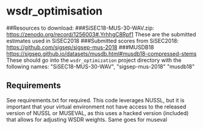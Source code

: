 # wsdr_optimisation
##Resources to download:
###SiSEC18-MUS-30-WAV.zip: 
https://zenodo.org/record/1256003#.YrhhgC8Rpf1
These are the submitted estimates used in SiSEC2018
###Submitted scores from SiSEC2018:
https://github.com/sigsep/sigsep-mus-2018
###MUSDB18
https://sigsep.github.io/datasets/musdb.html#musdb18-compressed-stems
These should go into the `wsdr_optimization` project directory with the following names: "SiSEC18-MUS-30-WAV", "sigsep-mus-2018" "musdb18"


## Requirements
See requirements.txt for required.
This code leverages NUSSL, but it is important that your virtual environment not have access to the released version of NUSSL or MUSEVAL, as this uses a hacked version (included) that allows for adjusting WSDR weights.
Same goes for museval